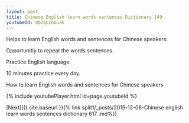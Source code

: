 ```yaml
---
layout: post
title: Chinese English learn words sentences Dictionary 149 
youtubeId: 9Q2qLzbbuak
---
```

 
 
Helps to learn English words and sentences for Chinese speakers.

Opportunitiy to repeat the words sentences. 

Practice English language. 
 
10 minutes practice every day. 
 
How to learn English words and sentences for Chinese speakers 
 
{% include youtubePlayer.html id=page.youtubeId %}
 
 
[Next]({{ site.baseurl }}{% link  split1/_posts/2015-12-06-Chinese english learn words sentences dictionary 617 .md%})
 
